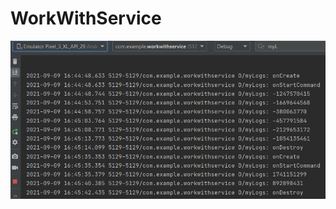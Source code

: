 # WorkWithService
![Image alt](https://github.com/AnastasiaN-97/WorkWithService/raw/mastert/Service.png)
